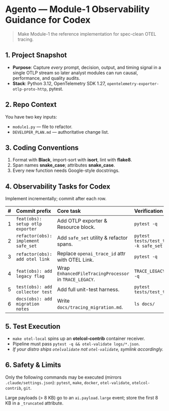 # Agento — Module-1 Observability Guidance for Codex
> Make Module-1 the reference implementation for spec-clean OTEL tracing.

## 1. Project Snapshot
*   **Purpose**: Capture *every* prompt, decision, output, and timing signal in a single OTLP stream so later analyst modules can run causal, performance, and quality audits.
*   **Stack**: Python 3.12, OpenTelemetry SDK 1.27, `opentelemetry-exporter-otlp-proto-http`, pytest.

## 2. Repo Context
You have two key inputs:
*   `module1.py` — file to refactor.
*   `DEVELOPER_PLAN.md` — authoritative change list.

## 3. Coding Conventions
1.  Format with **Black**, import-sort with **isort**, lint with **flake8**.
2.  Span names **snake_case**; attributes **snake_case**.
3.  Every new function needs Google-style docstrings.

## 4. Observability Tasks for Codex
Implement incrementally; commit after each row.

| #  | Commit prefix                       | Core task                                        | Verification                       |
|:---|:------------------------------------|:-------------------------------------------------|:-----------------------------------|
| 1  | `feat(obs): setup otlp exporter`    | Add OTLP exporter & Resource block.              | `pytest -q`                        |
| 2  | `refactor(obs): implement safe_set` | Add `safe_set` utility & refactor spans.         | `pytest tests/test_tracing.py -k safe_set` |
| 3  | `refactor(obs): add otel link`      | Replace `openai_trace_id` attr with OTEL Link.   | `pytest -q`                        |
| 4  | `feat(obs): add legacy flag`        | Wrap `EnhancedFileTracingProcessor` in `TRACE_LEGACY`. | `TRACE_LEGACY=1 pytest -q`         |
| 5  | `test(obs): add collector test`     | Add full unit-test harness.                      | `pytest tests/test_tracing.py`     |
| 6  | `docs(obs): add migration notes`    | Write `docs/tracing_migration.md`.               | `ls docs/`                         |

## 5. Test Execution
*   `make otel-local` spins up an **otelcol-contrib** container receiver.
*   Pipeline must pass `pytest -q && otel-validate logs/*.json`.
*   *If your distro ships `otelvalidate` not `otel-validate`, symlink accordingly.*

## 6. Safety & Limits
Only the following commands may be executed (mirrors `.claude/settings.json`):
`pytest`, `make`, `docker`, `otel-validate`, `otelcol-contrib`, `git`.

Large payloads (> 8 KB) go to an `ai.payload.large` event; store the first 8 KB in a `_truncated` attribute.